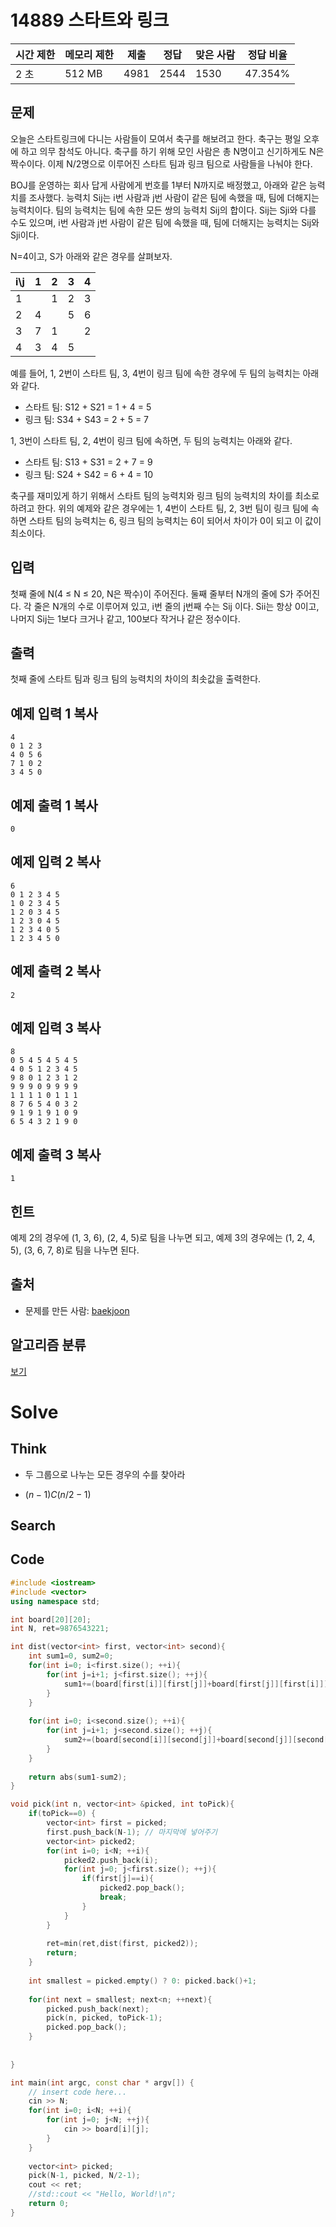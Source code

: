 # 14889 스타트와 링크

| 시간 제한 | 메모리 제한 | 제출 | 정답 | 맞은 사람 | 정답 비율 |
| --------- | ----------- | ---- | ---- | --------- | --------- |
| 2 초      | 512 MB      | 4981 | 2544 | 1530      | 47.354%   |

## 문제

오늘은 스타트링크에 다니는 사람들이 모여서 축구를 해보려고 한다. 축구는 평일 오후에 하고 의무 참석도 아니다. 축구를 하기 위해 모인 사람은 총 N명이고 신기하게도 N은 짝수이다. 이제 N/2명으로 이루어진 스타트 팀과 링크 팀으로 사람들을 나눠야 한다.

BOJ를 운영하는 회사 답게 사람에게 번호를 1부터 N까지로 배정했고, 아래와 같은 능력치를 조사했다. 능력치 Sij는 i번 사람과 j번 사람이 같은 팀에 속했을 때, 팀에 더해지는 능력치이다. 팀의 능력치는 팀에 속한 모든 쌍의 능력치 Sij의 합이다. Sij는 Sji와 다를 수도 있으며, i번 사람과 j번 사람이 같은 팀에 속했을 때, 팀에 더해지는 능력치는 Sij와 Sji이다.

N=4이고, S가 아래와 같은 경우를 살펴보자.

| i\j  | 1    | 2    | 3    | 4    |
| ---- | ---- | ---- | ---- | ---- |
| 1    |      | 1    | 2    | 3    |
| 2    | 4    |      | 5    | 6    |
| 3    | 7    | 1    |      | 2    |
| 4    | 3    | 4    | 5    |      |

예를 들어, 1, 2번이 스타트 팀, 3, 4번이 링크 팀에 속한 경우에 두 팀의 능력치는 아래와 같다.

- 스타트 팀: S12 + S21 = 1 + 4 = 5
- 링크 팀: S34 + S43 = 2 + 5 = 7

1, 3번이 스타트 팀, 2, 4번이 링크 팀에 속하면, 두 팀의 능력치는 아래와 같다.

- 스타트 팀: S13 + S31 = 2 + 7 = 9
- 링크 팀: S24 + S42 = 6 + 4 = 10

축구를 재미있게 하기 위해서 스타트 팀의 능력치와 링크 팀의 능력치의 차이를 최소로 하려고 한다. 위의 예제와 같은 경우에는 1, 4번이 스타트 팀, 2, 3번 팀이 링크 팀에 속하면 스타트 팀의 능력치는 6, 링크 팀의 능력치는 6이 되어서 차이가 0이 되고 이 값이 최소이다.

## 입력

첫째 줄에 N(4 ≤ N ≤ 20, N은 짝수)이 주어진다. 둘째 줄부터 N개의 줄에 S가 주어진다. 각 줄은 N개의 수로 이루어져 있고, i번 줄의 j번째 수는 Sij 이다. Sii는 항상 0이고, 나머지 Sij는 1보다 크거나 같고, 100보다 작거나 같은 정수이다.

## 출력

첫째 줄에 스타트 팀과 링크 팀의 능력치의 차이의 최솟값을 출력한다.

## 예제 입력 1 복사

```
4
0 1 2 3
4 0 5 6
7 1 0 2
3 4 5 0
```

## 예제 출력 1 복사

```
0
```

## 예제 입력 2 복사

```
6
0 1 2 3 4 5
1 0 2 3 4 5
1 2 0 3 4 5
1 2 3 0 4 5
1 2 3 4 0 5
1 2 3 4 5 0
```

## 예제 출력 2 복사

```
2
```

## 예제 입력 3 복사

```
8
0 5 4 5 4 5 4 5
4 0 5 1 2 3 4 5
9 8 0 1 2 3 1 2
9 9 9 0 9 9 9 9
1 1 1 1 0 1 1 1
8 7 6 5 4 0 3 2
9 1 9 1 9 1 0 9
6 5 4 3 2 1 9 0
```

## 예제 출력 3 복사

```
1
```

## 힌트

예제 2의 경우에 (1, 3, 6), (2, 4, 5)로 팀을 나누면 되고, 예제 3의 경우에는 (1, 2, 4, 5), (3, 6, 7, 8)로 팀을 나누면 된다.

## 출처

- 문제를 만든 사람: [baekjoon](https://www.acmicpc.net/user/baekjoon)

## 알고리즘 분류

[보기](https://www.acmicpc.net/problem/14889#)



# Solve

## Think

- 두 그룹으로 나누는 모든 경우의 수를 찾아라 

- $(n-1)C(n/2-1)$ 


## Search



## Code

```c++
#include <iostream>
#include <vector>
using namespace std;

int board[20][20];
int N, ret=9876543221;

int dist(vector<int> first, vector<int> second){
    int sum1=0, sum2=0;
    for(int i=0; i<first.size(); ++i){
        for(int j=i+1; j<first.size(); ++j){
            sum1+=(board[first[i]][first[j]]+board[first[j]][first[i]]);
        }
    }
    
    for(int i=0; i<second.size(); ++i){
        for(int j=i+1; j<second.size(); ++j){
            sum2+=(board[second[i]][second[j]]+board[second[j]][second[i]]);
        }
    }
    
    return abs(sum1-sum2);
}

void pick(int n, vector<int> &picked, int toPick){
    if(toPick==0) {
        vector<int> first = picked;
        first.push_back(N-1); // 마지막에 넣어주기
        vector<int> picked2;
        for(int i=0; i<N; ++i){
            picked2.push_back(i);
            for(int j=0; j<first.size(); ++j){
                if(first[j]==i){
                    picked2.pop_back();
                    break;
                }
            }
        }
        
        ret=min(ret,dist(first, picked2));
        return;
    }
    
    int smallest = picked.empty() ? 0: picked.back()+1;
    
    for(int next = smallest; next<n; ++next){
        picked.push_back(next);
        pick(n, picked, toPick-1);
        picked.pop_back();
    }
    
    
}

int main(int argc, const char * argv[]) {
    // insert code here...
    cin >> N;
    for(int i=0; i<N; ++i){
        for(int j=0; j<N; ++j){
            cin >> board[i][j];
        }
    }
    
    vector<int> picked;
    pick(N-1, picked, N/2-1);
    cout << ret;
    //std::cout << "Hello, World!\n";
    return 0;
}
```





